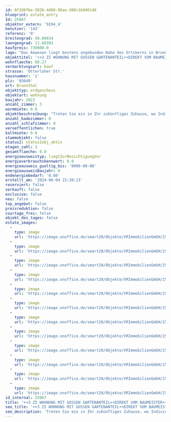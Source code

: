 ```yaml
---
id: 0f286fbe-5826-4d68-98ae-d80c1b606146
blueprint: estate_entry
Id: 25067
objektnr_extern: '9194_4'
benutzer: '143'
referenz: '0'
breitengrad: 48.00634
laengengrad: 11.68393
kaufpreis: 739000.0
lage: "Das Anwesen liegt bestens angebunden Nahe des Ortskerns in Brunnthal. Der Ort befindet südlich von München in einer der beliebtesten Regionen in Bayern. Bestechend ist die unmittelbare Nähe zu den schönsten Golfplätzen der Region sowie die schnelle Erreichbarkeit der Naherholungsgebiete, der Berge und Seen. \r\n\r\nDiese naturnahe und familiäre Atmosphäre überzeugt mit diversen Einkaufsmöglichkeiten des täglichen Gebrauchs, Banken und Einzelhandelsgeschäften, zahlreichen Restaurants, gemütlichen urigen Biergärten, eingeladenen Cafès mit hausgemachten Köstlichkeiten und zahlreichen Freizeitflächen.\r\n\r\nIn der Nähe gibt es ausreichend Kindergartenplätze, sowie eine Grundschule. Weiterführende Schulen finden Sie in nächster Umgebung. Die Gemeinde Brunnthal gehört zu den gefragtesten Regionen und Wohngebieten rund um München. Der Ort ist 12 km von der Münchner Stadtgrenze, 20 km von der Münchner Innenstadt und nur 35 km vom Starnberger See und der Kreisstadt Starnberg entfernt. Die Anbindung an die Autobahnen, insbesondere an die A8 München-Salzburg, die A99 Ortsumfahrung München und ebenso an das Linienbus- und S-Bahnnetz sind Garanten für die schnelle Erreichbarkeit des Stadtzentrums von München. Der S-Bahnhof Höhenkirchen-Siegertsbrunn (Entfernung ca. 3 km) ist in 10 Minuten mit dem Fahrrad oder mit dem Bus bestens erreichbar. Die S 7 fährt im 20 Minuten-Takt nach München. Der Münchner Flughafen ist bequem in 30 Minuten zu erreichen, zum Münchner Hauptbahnhof sind es 22 km. Brunnthal und die Nachbargemeinden, Sauerlach und Aying zeichnen sich, trotz Stadtnähe, aus durch Ihren dörflichen Charakter. Die Münchner Vororte Höhenkirchen-Siegertsbrunn, Unterhaching, Taufkirchen, Neubiberg und Ottobrunn sind nur wenige Autominuten entfernt."
objekttitel: '++3 ZI WOHNUNG MIT GOSSEN GARTENANTEIL++DIREKT VOM BAUMEISTER++'
wohnflaeche: 88.27
vermarktungsart: kauf
strasse: 'Otterloher Str.'
hausnummer: '1'
plz: '85649'
ort: Brunnthal
objekttyp: erdgeschoss
objektart: wohnung
baujahr: 2023
anzahl_zimmer: 3
warmmiete: 0.0
objektbeschreibung: "Treten Sie ein in Ihr zukünftiges Zuhause, wo Individualität und Stil Hand in Hand gehen. Diese geräumige 3-Zimmer-Wohnung befindet sich im EG eines neu gebauten Mehrfamilienhauses und verkörpert den hohen Anspruch und die sorgfältige Auswahl, welche das gesamte Wohngebäude auszeichnen. Von klaren Linien bis hin zu ausgesuchten Materialien ist jedes Detail darauf ausgerichtet, Ihre Träume zu erfüllen.\r\n\r\nEine großzügige Garderobe empfängt Sie in der Wohnung. Treten Sie ein in die offene Wohnküche, die ein Zentrum für gemeinsame Momente und kulinarische Kreationen bildet. Vom Wohnzimmer aus erreichen Sie über eine der zwei doppeltürigen bodentiefen Fensterfronten den großen Balkon welcher Raum für Entspannung im Freien bietet. Zwei zusätzliche Schlafzimmer bieten Raum zur individuellen Aufteilung und können als Schlaf-, Gäste-,Kinderzimmer oder als Büro genutzt werden. Im Badezimmer finden Sie eine bodentiefe Dusche, Anschlussmöglichkeiten für ein Doppelwaschbecken und ein WC. Zudem verfügt die Wohnung noch über ein Gäste WC und eine Abstellkammer bietet zusätzlichen Stauraum in der Wohnung.\r\n\r\nSie empfängt eine komfortable Raumhöhe, hohe Innentüren und eine Auswahl an hochwertigen Bodenbelägen. Die Fußbodenheizung mit elektronischer Einzelraumregelung sorgt für behagliche Wärme in jedem Raum.\r\nDie Bäder können mit einer exklusiven Sanitärausstattung kombiniert mit stilvollen Armaturen der Hausserie von Gienger ausgestattet werden. Rauchmelder in allen Schlafräumen und Fluren bieten zusätzliche Sicherheit.\r\n\r\nDas Gebäude ist mit einem umweltfreundlichen Pellets-Heizsystem ausgestattet, das nicht nur für wohlige Wärme sorgt, sondern auch die Umwelt schont. Solide Außenwände aus massivem Mauerwerk bieten Sicherheit und Langlebigkeit, während die Drei-Scheiben-Isolierverglasung der Fensterelemente für Ruhe und Energieeffizienz sorgt.\r\n\r\nGenießen Sie die Annehmlichkeiten moderner Technologie mit Rolloanlagen aus Aluminium und elektrischen Motoren für maximalen Komfort. Hochwertiger Juramarmor schmückt die Fensterbänke und das Treppenhaus, das\r\nsowohl am Boden als auch an den Wänden mit diesem Material veredelt ist.\r\n\r\nZur Wohnung gehören ein Tiefgaragen-Stellplatz, ein Außen-Stellplatz und ein Kellerabteil für zusätzlichen Stauraum. Eine Videosprechanlage gewährleistet Sicherheit. Ein Aufzug rundet das Angebot ab, um Ihren Komfort\r\nund Ihre Bequemlichkeit zu maximieren.\r\n\r\nKaufpreis Wohnung: 739.000,00 Euro\r\n+ Kaufpreis TG-Stellplatz: 24.000,00 Euro\r\n+ Kaufpreis Außenstellplatz: 20.000,00 Euro\r\n+ Fahrradbox im Kaufpreis enthalten\r\n\r\nKaufpreis Gesamt 787.000 Euro"
anzahl_badezimmer: 0
anzahl_schlafzimmer: 0
veroeffentlichen: true
kaltmiete: 0.0
stammobjekt: false
status2: status2obj_aktiv
etagen_zahl: 3
gesamtflaeche: 0.0
energieausweistyp: liegtZurBesichtigungVor
energieverbrauchskennwert: 0.0
energieausweis_gueltig_bis: '0000-00-00'
energieausweisBaujahr: 0
endenergiebedarf: '0.00'
erstellt_am: '2024-06-04 15:30:13'
reserviert: false
verkauft: false
exclusive: false
neu: false
top_angebot: false
preisreduktion: false
courtage_frei: false
objekt_des_tages: false
estate_images:
  -
    type: image
    url: 'https://image.onoffice.de/smart20/Objekte/VRImmobilienGmbH/25067/2f89d027-b498-4654-8677-7e9d2cd5e95e.jpg'
  -
    type: image
    url: 'https://image.onoffice.de/smart20/Objekte/VRImmobilienGmbH/25067/4ce56054-b63c-4278-a56c-139c168ef679.jpg'
  -
    type: image
    url: 'https://image.onoffice.de/smart20/Objekte/VRImmobilienGmbH/25067/b477aaab-d690-4316-a0b1-65524db8ddfe.jpg'
  -
    type: image
    url: 'https://image.onoffice.de/smart20/Objekte/VRImmobilienGmbH/25067/4b3506cc-63e9-4612-9fa0-8ae63f2ac284.jpg'
  -
    type: image
    url: 'https://image.onoffice.de/smart20/Objekte/VRImmobilienGmbH/25067/430721de-134c-4f55-b0ff-7611879936b4.jpg'
  -
    type: image
    url: 'https://image.onoffice.de/smart20/Objekte/VRImmobilienGmbH/25067/fc9bd899-a6ce-4f74-96c4-9d6a5cf18142.jpg'
  -
    type: image
    url: 'https://image.onoffice.de/smart20/Objekte/VRImmobilienGmbH/25067/52509d38-f39f-4695-890c-3fcd9b413a73.jpg'
  -
    type: image
    url: 'https://image.onoffice.de/smart20/Objekte/VRImmobilienGmbH/25067/04eeaf8e-bdc8-4842-82e9-4708f4fae0ec.jpg'
  -
    type: image
    url: 'https://image.onoffice.de/smart20/Objekte/VRImmobilienGmbH/25067/b9c9670b-39bb-4231-8f24-3dba6e8c359a.jpg'
  -
    type: image
    url: 'https://image.onoffice.de/smart20/Objekte/VRImmobilienGmbH/25067/9228aa7e-a661-417c-8684-0f8a6e95a002.jpg'
  -
    type: image
    url: 'https://image.onoffice.de/smart20/Objekte/VRImmobilienGmbH/25067/29582599-f6e8-43a2-aea5-c5e4b9803cd0.jpg'
  -
    type: image
    url: 'https://image.onoffice.de/smart20/Objekte/VRImmobilienGmbH/25067/_559699.jpg'
id_internal: 25067
title: '++3 ZI WOHNUNG MIT GOSSEN GARTENANTEIL++DIREKT VOM BAUMEISTER++'
seo_title: '++3 ZI WOHNUNG MIT GOSSEN GARTENANTEIL++DIREKT VOM BAUMEISTER++'
seo_description: 'Treten Sie ein in Ihr zukünftiges Zuhause, wo Individualität und Stil Hand in Hand gehen. Diese geräumige 3-Zimmer-Wohnung befindet sich im EG eines neu geba'
---
```

